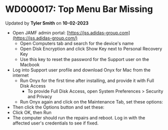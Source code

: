 # WD000017: Top Menu Bar Missing
Updated by **Tyler Smith** on **10-02-2023**

- Open JAMF admin portal: [https://jss.adidas-group.com](https://jss.adidas-group.com/)
    - Open Computers tab and search for the device's name
    - Open Disk Encryption and click Show Key next to Personal Recovery Key
    - Use this key to reset the password for the Support user on the Macbook
- Log into Support user profile and download Onyx for Mac from the internet
    - Run Onyx for the first time after installing, and provide it with Full Disk Access
        - To provide Full Disk Access, open System Preferences > Security and Privacy
    - Run Onyx again and click on the Maintenance Tab, set these options:
- Then click the Options button and set these:
- Click OK, then Run
- The computer should run the repairs and reboot. Log in with the affected user's credentials to see if fixed.
